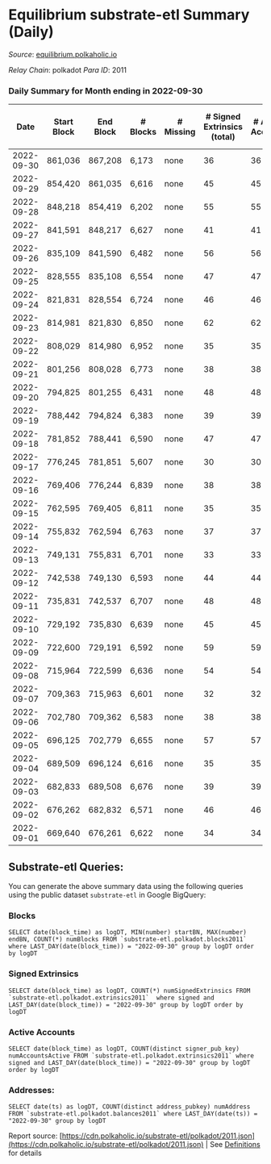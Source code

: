 # Equilibrium substrate-etl Summary (Daily)

_Source_: [equilibrium.polkaholic.io](https://equilibrium.polkaholic.io)

*Relay Chain*: polkadot
*Para ID*: 2011



### Daily Summary for Month ending in 2022-09-30


| Date | Start Block | End Block | # Blocks | # Missing | # Signed Extrinsics (total) | # Active Accounts | # Addresses with Balances | # Events | # Transfers | # XCM Transfers In | # XCM Transfers Out |
| ---- | ----------- | --------- | -------- | --------- | --------------------------- | ----------------- | ------------------------- | -------- | ----------- | ------------------ | ------------------- |
| 2022-09-30 | 861,036 | 867,208 | 6,173 | none  | 36 | 36 | 7,522 | 132,007 |   |   |   |
| 2022-09-29 | 854,420 | 861,035 | 6,616 | none  | 45 | 45 |  | 147,046 |   |   |   |
| 2022-09-28 | 848,218 | 854,419 | 6,202 | none  | 55 | 55 |  | 133,335 |   |   |   |
| 2022-09-27 | 841,591 | 848,217 | 6,627 | none  | 41 | 41 |  | 147,365 |   |   |   |
| 2022-09-26 | 835,109 | 841,590 | 6,482 | none  | 56 | 56 |  | 142,614 |   |   |   |
| 2022-09-25 | 828,555 | 835,108 | 6,554 | none  | 47 | 47 |  | 145,004 |   |   |   |
| 2022-09-24 | 821,831 | 828,554 | 6,724 | none  | 46 | 46 |  | 150,556 |   |   |   |
| 2022-09-23 | 814,981 | 821,830 | 6,850 | none  | 62 | 62 |  | 153,796 |   |   |   |
| 2022-09-22 | 808,029 | 814,980 | 6,952 | none  | 35 | 35 |  | 157,007 |   |   |   |
| 2022-09-21 | 801,256 | 808,028 | 6,773 | none  | 38 | 38 |  | 151,279 |   |   |   |
| 2022-09-20 | 794,825 | 801,255 | 6,431 | none  | 48 | 48 | 7,522 | 140,346 |   |   |   |
| 2022-09-19 | 788,442 | 794,824 | 6,383 | none  | 39 | 39 | 7,522 | 139,704 |   |   |   |
| 2022-09-18 | 781,852 | 788,441 | 6,590 | none  | 47 | 47 | 7,521 | 145,543 |   |   |   |
| 2022-09-17 | 776,245 | 781,851 | 5,607 | none  | 30 | 30 |  | 125,413 |   |   |   |
| 2022-09-16 | 769,406 | 776,244 | 6,839 | none  | 38 | 38 |  | 155,210 |   |   |   |
| 2022-09-15 | 762,595 | 769,405 | 6,811 | none  | 35 | 35 |  | 154,540 |   |   |   |
| 2022-09-14 | 755,832 | 762,594 | 6,763 | none  | 37 | 37 |  | 153,467 |   |   |   |
| 2022-09-13 | 749,131 | 755,831 | 6,701 | none  | 33 | 33 |  | 151,561 |   |   |   |
| 2022-09-12 | 742,538 | 749,130 | 6,593 | none  | 44 | 44 |  | 149,664 |   |   |   |
| 2022-09-11 | 735,831 | 742,537 | 6,707 | none  | 48 | 48 |  | 152,254 |   |   |   |
| 2022-09-10 | 729,192 | 735,830 | 6,639 | none  | 45 | 45 |  | 150,705 |   |   |   |
| 2022-09-09 | 722,600 | 729,191 | 6,592 | none  | 59 | 59 | 7,522 | 149,700 |   |   |   |
| 2022-09-08 | 715,964 | 722,599 | 6,636 | none  | 54 | 54 |  | 150,660 |   |   |   |
| 2022-09-07 | 709,363 | 715,963 | 6,601 | none  | 32 | 32 |  | 149,785 |   |   |   |
| 2022-09-06 | 702,780 | 709,362 | 6,583 | none  | 38 | 38 |  | 149,399 |   | 1 ($0.96) |   |
| 2022-09-05 | 696,125 | 702,779 | 6,655 | none  | 57 | 57 |  | 150,545 |   |   |   |
| 2022-09-04 | 689,509 | 696,124 | 6,616 | none  | 35 | 35 |  | 150,170 |   |   |   |
| 2022-09-03 | 682,833 | 689,508 | 6,676 | none  | 39 | 39 |  | 151,473 |   |   |   |
| 2022-09-02 | 676,262 | 682,832 | 6,571 | none  | 46 | 46 |  | 149,172 |   |   |   |
| 2022-09-01 | 669,640 | 676,261 | 6,622 | none  | 34 | 34 |  | 149,842 |   |   |   |

## Substrate-etl Queries:
You can generate the above summary data using the following queries using the public dataset `substrate-etl` in Google BigQuery:


### Blocks
```
SELECT date(block_time) as logDT, MIN(number) startBN, MAX(number) endBN, COUNT(*) numBlocks FROM `substrate-etl.polkadot.blocks2011`  where LAST_DAY(date(block_time)) = "2022-09-30" group by logDT order by logDT
```


### Signed Extrinsics
```
SELECT date(block_time) as logDT, COUNT(*) numSignedExtrinsics FROM `substrate-etl.polkadot.extrinsics2011`  where signed and LAST_DAY(date(block_time)) = "2022-09-30" group by logDT order by logDT
```


### Active Accounts
```
SELECT date(block_time) as logDT, COUNT(distinct signer_pub_key) numAccountsActive FROM `substrate-etl.polkadot.extrinsics2011` where signed and LAST_DAY(date(block_time)) = "2022-09-30" group by logDT order by logDT
```


### Addresses:
```
SELECT date(ts) as logDT, COUNT(distinct address_pubkey) numAddress FROM `substrate-etl.polkadot.balances2011` where LAST_DAY(date(ts)) = "2022-09-30" group by logDT
```



Report source: [https://cdn.polkaholic.io/substrate-etl/polkadot/2011.json](https://cdn.polkaholic.io/substrate-etl/polkadot/2011.json) | See [Definitions](/DEFINITIONS.md) for details
